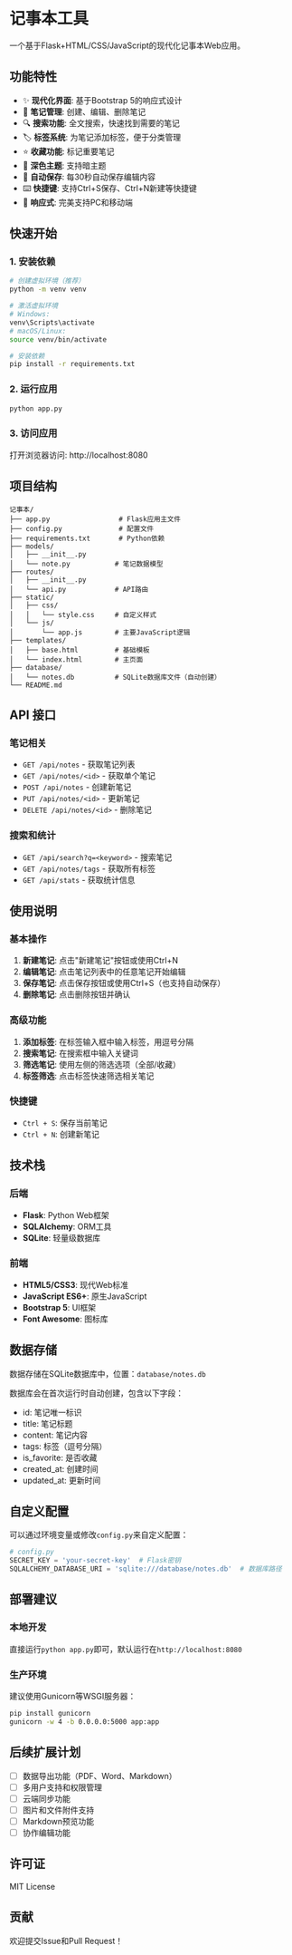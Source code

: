 # 记事本工具

一个基于Flask+HTML/CSS/JavaScript的现代化记事本Web应用。

## 功能特性

- ✨ **现代化界面**: 基于Bootstrap 5的响应式设计
- 📝 **笔记管理**: 创建、编辑、删除笔记
- 🔍 **搜索功能**: 全文搜索，快速找到需要的笔记
- 🏷️ **标签系统**: 为笔记添加标签，便于分类管理
- ⭐ **收藏功能**: 标记重要笔记
- 🌙 **深色主题**: 支持暗主题
- 💾 **自动保存**: 每30秒自动保存编辑内容
- ⌨️ **快捷键**: 支持Ctrl+S保存、Ctrl+N新建等快捷键
- 📱 **响应式**: 完美支持PC和移动端

## 快速开始

### 1. 安装依赖

```bash
# 创建虚拟环境（推荐）
python -m venv venv

# 激活虚拟环境
# Windows:
venv\Scripts\activate
# macOS/Linux:
source venv/bin/activate

# 安装依赖
pip install -r requirements.txt
```

### 2. 运行应用

```bash
python app.py
```

### 3. 访问应用

打开浏览器访问: http://localhost:8080

## 项目结构

```
记事本/
├── app.py                 # Flask应用主文件
├── config.py              # 配置文件
├── requirements.txt       # Python依赖
├── models/
│   ├── __init__.py
│   └── note.py           # 笔记数据模型
├── routes/
│   ├── __init__.py
│   └── api.py            # API路由
├── static/
│   ├── css/
│   │   └── style.css     # 自定义样式
│   └── js/
│       └── app.js        # 主要JavaScript逻辑
├── templates/
│   ├── base.html         # 基础模板
│   └── index.html        # 主页面
├── database/
│   └── notes.db          # SQLite数据库文件（自动创建）
└── README.md
```

## API 接口

### 笔记相关
- `GET /api/notes` - 获取笔记列表
- `GET /api/notes/<id>` - 获取单个笔记
- `POST /api/notes` - 创建新笔记
- `PUT /api/notes/<id>` - 更新笔记
- `DELETE /api/notes/<id>` - 删除笔记

### 搜索和统计
- `GET /api/search?q=<keyword>` - 搜索笔记
- `GET /api/notes/tags` - 获取所有标签
- `GET /api/stats` - 获取统计信息

## 使用说明

### 基本操作
1. **新建笔记**: 点击"新建笔记"按钮或使用Ctrl+N
2. **编辑笔记**: 点击笔记列表中的任意笔记开始编辑
3. **保存笔记**: 点击保存按钮或使用Ctrl+S（也支持自动保存）
4. **删除笔记**: 点击删除按钮并确认

### 高级功能
1. **添加标签**: 在标签输入框中输入标签，用逗号分隔
2. **搜索笔记**: 在搜索框中输入关键词
3. **筛选笔记**: 使用左侧的筛选选项（全部/收藏）
4. **标签筛选**: 点击标签快速筛选相关笔记

### 快捷键
- `Ctrl + S`: 保存当前笔记
- `Ctrl + N`: 创建新笔记

## 技术栈

### 后端
- **Flask**: Python Web框架
- **SQLAlchemy**: ORM工具
- **SQLite**: 轻量级数据库

### 前端
- **HTML5/CSS3**: 现代Web标准
- **JavaScript ES6+**: 原生JavaScript
- **Bootstrap 5**: UI框架
- **Font Awesome**: 图标库

## 数据存储

数据存储在SQLite数据库中，位置：`database/notes.db`

数据库会在首次运行时自动创建，包含以下字段：
- id: 笔记唯一标识
- title: 笔记标题
- content: 笔记内容
- tags: 标签（逗号分隔）
- is_favorite: 是否收藏
- created_at: 创建时间
- updated_at: 更新时间

## 自定义配置

可以通过环境变量或修改`config.py`来自定义配置：

```python
# config.py
SECRET_KEY = 'your-secret-key'  # Flask密钥
SQLALCHEMY_DATABASE_URI = 'sqlite:///database/notes.db'  # 数据库路径
```

## 部署建议

### 本地开发
直接运行`python app.py`即可，默认运行在`http://localhost:8080`

### 生产环境
建议使用Gunicorn等WSGI服务器：

```bash
pip install gunicorn
gunicorn -w 4 -b 0.0.0.0:5000 app:app
```

## 后续扩展计划

- [ ] 数据导出功能（PDF、Word、Markdown）
- [ ] 多用户支持和权限管理
- [ ] 云端同步功能
- [ ] 图片和文件附件支持
- [ ] Markdown预览功能
- [ ] 协作编辑功能

## 许可证

MIT License

## 贡献

欢迎提交Issue和Pull Request！ 